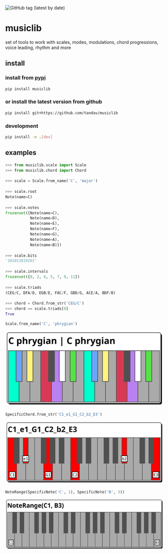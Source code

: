 ![GitHub tag (latest by date)](https://img.shields.io/github/v/tag/tandav/musiclib)

# musiclib
set of tools to work with scales, modes, modulations, chord progressions, voice leading, rhythm and more

## install
### install from [pypi](https://pypi.org/project/musiclib/)
```sh
pip install musiclib
```

### or install the latest version from github
```sh
pip install git+https://github.com/tandav/musiclib
```

### development
```sh
pip install -e .[dev]
```

## examples

```py
>>> from musiclib.scale import Scale
>>> from musiclib.chord import Chord

>>> scale = Scale.from_name('C', 'major')

>>> scale.root
Note(name=C)

>>> scale.notes
frozenset({Note(name=C),
           Note(name=D),
           Note(name=E),
           Note(name=F),
           Note(name=G),
           Note(name=A),
           Note(name=B)})

>>> scale.bits
'101011010101'

>>> scale.intervals
frozenset({0, 2, 4, 5, 7, 9, 11})

>>> scale.triads
(CEG/C, DFA/D, EGB/E, FAC/F, GBD/G, ACE/A, BDF/B)

>>> chord = Chord.from_str('CEG/C')
>>> chord == scale.triads[0]
True
```

```py
Scale.from_name('C', 'phrygian')
```
![](docs/svg_examples/C_phrygian.svg)

```py
SpecificChord.from_str('C1_e1_G1_C2_b2_E3')
```
![](docs/svg_examples/C1_e1_G1_C2_b2_E3.svg)

```py
NoteRange(SpecificNote('C', 1), SpecificNote('B', 3))
```
![](docs/svg_examples/noterange_C1_B3.svg)
